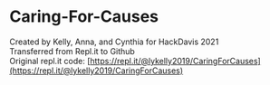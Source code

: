 # Caring-For-Causes
Created by Kelly, Anna, and Cynthia for HackDavis 2021   
Transferred from Repl.it to Github  
Original repl.it code: [https://repl.it/@lykelly2019/CaringForCauses](https://repl.it/@lykelly2019/CaringForCauses)   
